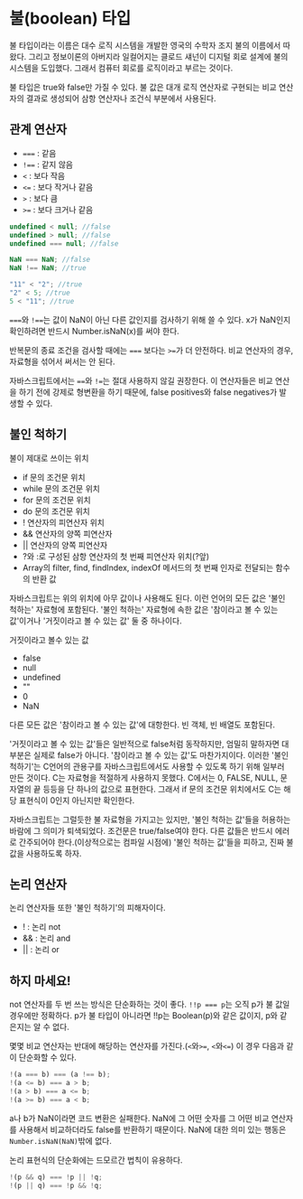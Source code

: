 # 불(boolean) 타입

불 타입이라는 이름은 대수 로직 시스템을 개발한 영국의 수학자 조지 불의 이름에서 따왔다.
그리고 정보이론의 아버지라 일컬어지는 클로드 섀넌이 디지털 회로 설계에 불의 시스템을 도입했다.
그래서 컴퓨터 회로를 로직이라고 부르는 것이다.

불 타입은 true와 false만 가질 수 있다.
불 값은 대개 로직 연산자로 구현되는 비교 연산자의 결과로 생성되어 삼항 연산자나 조건식 부분에서 사용된다.

## 관계 연산자

- `===` : 같음
- `!==` : 같지 않음
- `<` : 보다 작음
- `<=` : 보다 작거나 같음
- `>` : 보다 큼
- `>=` : 보다 크거나 같음

```javascript
undefined < null; //false
undefined > null; //false
undefined === null; //false

NaN === NaN; //false
NaN !== NaN; //true

"11" < "2"; //true
"2" < 5; //true
5 < "11"; //true
```

`===`와 `!==`는 값이 NaN이 아닌 다른 값인지를 검사하기 위해 쓸 수 있다.
x가 NaN인지 확인하려면 반드시 Number.isNaN(x)를 써야 한다.

반복문의 종료 조건을 검사할 때에는 `===` 보다는 `>=`가 더 안전하다.
비교 연산자의 경우, 자료형을 섞어서 써서는 안 된다.

자바스크립트에서는 `==`와 `!=`는 절대 사용하지 않길 권장한다.
이 연산자들은 비교 연산을 하기 전에 강제로 형변환을 하기 때문에,
false positives와 false negatives가 발생할 수 있다.

## 불인 척하기

불이 제대로 쓰이는 위치

- if 문의 조건문 위치
- while 문의 조건문 위치
- for 문의 조건문 위치
- do 문의 조건문 위치
- ! 연산자의 피연산자 위치
- && 연산자의 양쪽 피연산자
- || 연산자의 양쪽 피연산자
- ?와 :로 구성된 삼항 연산자의 첫 번째 피연산자 위치(?앞)
- Array의 filter, find, findIndex, indexOf 메서드의 첫 번째 인자로 전달되는 함수의 반환 값

자바스크립트는 위의 위치에 아무 값이나 사용해도 된다.
이런 언어의 모든 값은 '불인 척하는' 자료형에 포함된다.
'불인 척하는' 자료형에 속한 값은 '참이라고 볼 수 있는 값'이거나 '거짓이라고 볼 수 있는 값' 둘 중 하나이다.

거짓이라고 볼수 있는 값

- false
- null
- undefined
- ""
- 0
- NaN

다른 모든 값은 '참이라고 볼 수 있는 값'에 대항한다.
빈 객체, 빈 배열도 포함된다.

'거짓이라고 볼 수 있는 값'들은 일반적으로 false처럼 동작하지만, 엄밀히 말하자면 대부분은 실제로 false가 아니다.
'참이라고 볼 수 있는 값'도 마찬가지이다.
이러한 '불인 척하기'는 C언어의 관용구를 자바스크립트에서도 사용할 수 있도록 하기 위해 일부러 만든 것이다.
C는 자료형을 적절하게 사용하지 못했다.
C에서는 0, FALSE, NULL, 문자열의 끝 등등을 단 하나의 값으로 표현한다.
그래서 if 문의 조건문 위치에서도 C는 해당 표현식이 0인지 아닌지만 확인한다.

자바스크립트는 그럴듯한 불 자료형을 가지고는 있지만, '불인 척하는 값'들을 허용하는 바람에 그 의미가 퇴색되었다.
조건문은 true/false여야 한다. 다른 값들은 반드시 에러로 간주되어야 한다.(이상적으로는 컴파일 시점에)
'불인 척하는 값'들을 피하고, 진짜 불 값을 사용하도록 하자.

## 논리 연산자

논리 연산자들 또한 '불인 척하기'의 피해자이다.

- ! : 논리 not
- && : 논리 and
- || : 논리 or

## 하지 마세요!

not 연산자를 두 번 쓰는 방식은 단순화하는 것이 좋다.
`!!p === p`는 오직 p가 불 값일 경우에만 정확하다.
p가 불 타입이 아니라면 !!p는 Boolean(p)와 같은 값이지, p와 같은지는 알 수 없다.

몇몇 비교 연산자는 반대에 해당하는 연산자를 가진다.(`<`와`>=`, `<`와`<=`)
이 경우 다음과 같이 단순화할 수 있다.

```javascript
!(a === b) === (a !== b);
!(a <= b) === a > b;
!(a > b) === a <= b;
!(a >= b) === a < b;
```

a나 b가 NaN이라면 코드 변환은 실패한다.
NaN에 그 어떤 숫자를 그 어떤 비교 연산자를 사용해서 비교하더라도 false를 반환하기 때문이다.
NaN에 대한 의미 있는 행동은 `Number.isNaN(NaN)`밖에 없다.

논리 표현식의 단순화에는 드모르간 법칙이 유용하다.

```javascript
!(p && q) === !p || !q;
!(p || q) === !p && !q;
```
